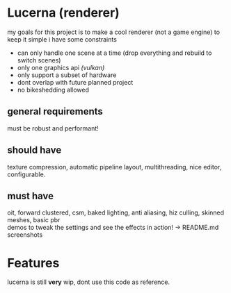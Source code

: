 # Lucerna (renderer)

my goals for this project is to make a cool renderer (not a game engine)
to keep it simple i have some constraints
- can only handle one scene at a time (drop everything and rebuild to switch scenes)
- only one graphics api *(vulkan)*
- only support a subset of hardware
- dont overlap with future planned project
- no bikeshedding allowed

## general requirements
must be robust and performant!  

## should have
texture compression, automatic pipeline layout, multithreading, nice editor, configurable.

## must have
oit, forward clustered, csm, baked lighting, anti aliasing, hiz culling, skinned meshes, basic pbr  
demos to tweak the settings and see the effects in action! -> README.md screenshots

# Features
lucerna is still **very** wip, dont use this code as reference.


